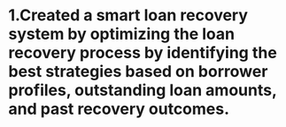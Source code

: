 

# 1.Created a smart loan recovery system by optimizing the loan recovery process by identifying the best strategies based on borrower profiles, outstanding loan amounts, and past recovery outcomes.
